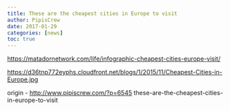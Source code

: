 ```yaml
---
title: These are the cheapest cities in Europe to visit
author: PipisCrew
date: 2017-01-29
categories: [news]
toc: true
---
```


https://matadornetwork.com/life/infographic-cheapest-cities-europe-visit/

https://d36tnp772eyphs.cloudfront.net/blogs/1/2015/11/Cheapest-Cities-in-Europe.jpg

origin - http://www.pipiscrew.com/?p=6545 these-are-the-cheapest-cities-in-europe-to-visit